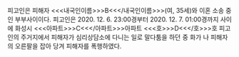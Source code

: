 피고인은 피해자 <<<내국인이름>>>B<<</내국인이름>>>(여, 35세)와 이혼 소송 중인 부부사이이다.
피고인은 2020. 12. 6. 23:00경부터 2020. 12. 7. 01:00경까지 사이에 화성시 <<<아파트>>>C<<</아파트>>>아파트 <<<호>>>D<<</호>>>호 피고인의 주거지에서 피해자가 심리상담소에 다니는 일로 말다툼을 하던 중 화가 나 피해자의 오른팔을 잡아 당겨 피해자를 폭행하였다.